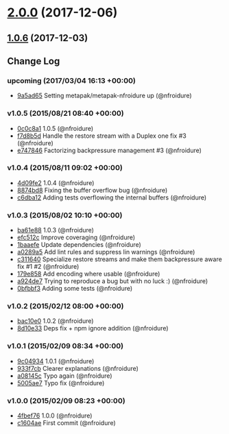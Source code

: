<a name="2.0.0"></a>
# [2.0.0](https://github.com/nfroidure/streamfilter/compare/v1.0.6...v2.0.0) (2017-12-06)



<a name="1.0.6"></a>
## [1.0.6](https://github.com/nfroidure/streamfilter/compare/v1.0.5...v1.0.6) (2017-12-03)



## Change Log

### upcoming (2017/03/04 16:13 +00:00)
- [9a5ad65](https://github.com/nfroidure/streamfilter/commit/9a5ad6509c460720617da3323976321334dfd7bd) Setting metapak/metapak-nfroidure up (@nfroidure)

### v1.0.5 (2015/08/21 08:40 +00:00)
- [0c0c8a1](https://github.com/nfroidure/streamfilter/commit/0c0c8a117b79cca6ceb69ab5dbd1789e1ee57e2f) 1.0.5 (@nfroidure)
- [f7d8b5d](https://github.com/nfroidure/streamfilter/commit/f7d8b5dbd51084e0dbd440770d24fd805ed4b481) Handle the restore stream with a Duplex one fix #3 (@nfroidure)
- [e747846](https://github.com/nfroidure/streamfilter/commit/e7478466c0660b095c918b3efabe3ad17c3b42c4) Factorizing backpressure management #3 (@nfroidure)

### v1.0.4 (2015/08/11 09:02 +00:00)
- [4d09fe2](https://github.com/nfroidure/streamfilter/commit/4d09fe26b397a628c06947a6b6b3e22d361c0a92) 1.0.4 (@nfroidure)
- [8874bd8](https://github.com/nfroidure/streamfilter/commit/8874bd85feebd24f031c6e622467c26c466a635f) Fixing the buffer overflow bug (@nfroidure)
- [c6dba12](https://github.com/nfroidure/streamfilter/commit/c6dba129042cb9e955196e16a9f11bb989223d15) Adding tests overflowing the internal buffers (@nfroidure)

### v1.0.3 (2015/08/02 10:10 +00:00)
- [ba61e88](https://github.com/nfroidure/streamfilter/commit/ba61e8843dc5a90a384ec89b09ea6dbce06c04ad) 1.0.3 (@nfroidure)
- [efc512c](https://github.com/nfroidure/streamfilter/commit/efc512cb6c89219756df1d2c74cb545af0bc58f2) Improve coveraging (@nfroidure)
- [1baaefe](https://github.com/nfroidure/streamfilter/commit/1baaefe1cf8611d6ae402151090a7c0535167d11) Update dependencies (@nfroidure)
- [a0289a5](https://github.com/nfroidure/streamfilter/commit/a0289a58df9d48d69f0724e12c7a4f3afb34ba31) Add lint rules and suppress lin warnings (@nfroidure)
- [c311640](https://github.com/nfroidure/streamfilter/commit/c311640e7fbe52e7396f54804a7cc987c8ded511) Specialize restore streams and make them backpressure aware fix #1 #2 (@nfroidure)
- [179e858](https://github.com/nfroidure/streamfilter/commit/179e858f371ee3bb91a56b9aa21232a3e063fa0e) Add encoding where usable (@nfroidure)
- [a924de7](https://github.com/nfroidure/streamfilter/commit/a924de78b931a8f1043455175f340324bfda9e03) Trying to reproduce a bug but with no luck :) (@nfroidure)
- [0bfbbf3](https://github.com/nfroidure/streamfilter/commit/0bfbbf346fb3c6a1f0e95778e830b532ff44c4d4) Adding some tests (@nfroidure)

### v1.0.2 (2015/02/12 08:00 +00:00)
- [bac10e0](https://github.com/nfroidure/streamfilter/commit/bac10e06ff33e330e4c7bc7bac9e8b47a2351b44) 1.0.2 (@nfroidure)
- [8d10e33](https://github.com/nfroidure/streamfilter/commit/8d10e33e1e780fffde54976b53531dbcd5ec4ea8) Deps fix + npm ignore addition (@nfroidure)

### v1.0.1 (2015/02/09 08:34 +00:00)
- [9c04934](https://github.com/nfroidure/streamfilter/commit/9c049345701382c9d1f97856e7ead15c69b54469) 1.0.1 (@nfroidure)
- [933f7cb](https://github.com/nfroidure/streamfilter/commit/933f7cb7f6be1d2db33047339a557e0576e60cf0) Clearer explanations (@nfroidure)
- [a08145c](https://github.com/nfroidure/streamfilter/commit/a08145c5adc142eea5cd763cd2a356fe7d28f602) Typo again (@nfroidure)
- [5005ae7](https://github.com/nfroidure/streamfilter/commit/5005ae74c8e283e9b4ea4cb349738dd5d5cdbc30) Typo fix (@nfroidure)

### v1.0.0 (2015/02/09 08:23 +00:00)
- [4fbef76](https://github.com/nfroidure/streamfilter/commit/4fbef7686cf08c17b8717d696506eace108b56c9) 1.0.0 (@nfroidure)
- [c1604ae](https://github.com/nfroidure/streamfilter/commit/c1604aed98dca67c3436871dbc11fed200ccdf0c) First commit (@nfroidure)